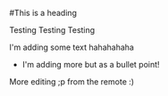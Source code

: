 #This is a heading

Testing Testing Testing

I'm adding some text hahahahaha


- I'm adding more but as a bullet point!

More editing ;p from the remote :)
